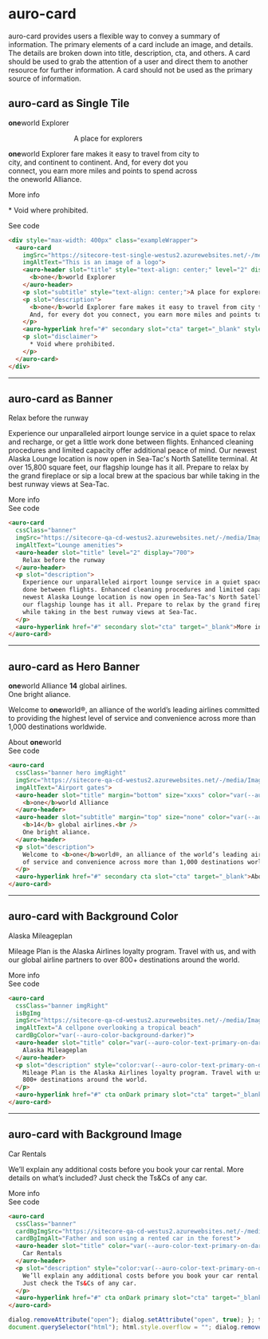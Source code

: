 # auro-card

auro-card provides users a flexible way to convey a summary of information. The primary elements of a card include an
image, and details. The details are broken down into title, description, cta, and others. A card should be used to
grab the attention of a user and direct them to another resource for further information. A card should not be used
as the primary source of information.

## auro-card as Single Tile

<div style="max-width: 400px" class="exampleWrapper">
  <auro-card
    imgSrc="https://sitecore-test-single-westus2.azurewebsites.net/-/media/Images/pages/examples/blue.png"
    imgAltText="This is an image of a logo">
    <auro-header slot="title" style="text-align: center;" level="2" display="600">
      <b>one</b>world Explorer
    </auro-header>
    <p slot="subtitle" style="text-align: center;">A place for explorers</p>
    <p slot="description">
      <b>one</b>world Explorer fare makes it easy to travel from city to city, and continent to continent.
      And, for every dot you connect, you earn more miles and points to spend across the oneworld Alliance.
    </p>
    <auro-hyperlink href="#" secondary slot="cta" target="_blank" style="text-align: center;">More info</auro-hyperlink>
    <p slot="disclaimer">
      * Void where prohibited.
    </p>
  </auro-card>
</div>
  
<auro-accordion lowProfile justifyRight>
<span slot="trigger">See code</span>

```html
<div style="max-width: 400px" class="exampleWrapper">
  <auro-card
    imgSrc="https://sitecore-test-single-westus2.azurewebsites.net/-/media/Images/pages/examples/blue.png"
    imgAltText="This is an image of a logo">
    <auro-header slot="title" style="text-align: center;" level="2" display="600">
      <b>one</b>world Explorer
    </auro-header>
    <p slot="subtitle" style="text-align: center;">A place for explorers</p>
    <p slot="description">
      <b>one</b>world Explorer fare makes it easy to travel from city to city, and continent to continent.
      And, for every dot you connect, you earn more miles and points to spend across the oneworld Alliance.
    </p>
    <auro-hyperlink href="#" secondary slot="cta" target="_blank" style="text-align: center;">More info</auro-hyperlink>
    <p slot="disclaimer">
      * Void where prohibited.
    </p>
  </auro-card>
</div>
```

</auro-accordion>

<hr />

## auro-card as Banner

<div class="exampleWrapper">
  <auro-card
    cssClass="banner"
    imgSrc="https://sitecore-qa-cd-westus2.azurewebsites.net/-/media/Images/pages/examples/lounge.png"
    imgAltText="Lounge amenities">
    <auro-header slot="title" level="2" display="700">
      Relax before the runway
    </auro-header>
    <p slot="description">
      Experience our unparalleled airport lounge service in a quiet space to relax and recharge, or get a little work
      done between flights. Enhanced cleaning procedures and limited capacity offer additional peace of mind. Our
      newest Alaska Lounge location is now open in Sea-Tac's North Satellite terminal. At over 15,800 square feet,
      our flagship lounge has it all. Prepare to relax by the grand fireplace or sip a local brew at the spacious bar
      while taking in the best runway views at Sea-Tac.
    </p>
    <auro-hyperlink href="#" secondary slot="cta" target="_blank">More info</auro-hyperlink>
  </auro-card>
</div>
  
<auro-accordion lowProfile justifyRight>
<span slot="trigger">See code</span>

```html
<auro-card
  cssClass="banner"
  imgSrc="https://sitecore-qa-cd-westus2.azurewebsites.net/-/media/Images/pages/examples/lounge.png"
  imgAltText="Lounge amenities">
  <auro-header slot="title" level="2" display="700">
    Relax before the runway
  </auro-header>
  <p slot="description">
    Experience our unparalleled airport lounge service in a quiet space to relax and recharge, or get a little work
    done between flights. Enhanced cleaning procedures and limited capacity offer additional peace of mind. Our
    newest Alaska Lounge location is now open in Sea-Tac's North Satellite terminal. At over 15,800 square feet,
    our flagship lounge has it all. Prepare to relax by the grand fireplace or sip a local brew at the spacious bar
    while taking in the best runway views at Sea-Tac.
  </p>
  <auro-hyperlink href="#" secondary slot="cta" target="_blank">More info</auro-hyperlink>
</auro-card>
```

</auro-accordion>

<hr />

## auro-card as Hero Banner

<div class="exampleWrapper">
  <auro-card
    cssClass="banner hero imgRight"
    imgSrc="https://sitecore-qa-cd-westus2.azurewebsites.net/-/media/Images/pages/examples/yellow.png"
    imgAltText="Airport gates">
    <auro-header slot="title" margin="bottom" size="xxxs" color="var(--auro-color-brand-midnight-400)" level="6" display="300">
      <b>one</b>world Alliance
    </auro-header>
    <auro-header slot="subtitle" margin="top" size="none" color="var(--auro-color-brand-midnight-400)" level="2" display="600">
      <b>14</b> global airlines.<br />
      One bright aliance.
    </auro-header>
    <p slot="description">
      Welcome to <b>one</b>world®, an alliance of the world’s leading airlines committed to providing the highest level
      of service and convenience across more than 1,000 destinations worldwide.
    </p>
    <auro-hyperlink href="#" secondary cta slot="cta" target="_blank">About <b>one</b>world</auro-hyperlink>
  </auro-card>
</div>
  
<auro-accordion lowProfile justifyRight>
<span slot="trigger">See code</span>

```html
<auro-card
  cssClass="banner hero imgRight"
  imgSrc="https://sitecore-qa-cd-westus2.azurewebsites.net/-/media/Images/pages/examples/yellow.png"
  imgAltText="Airport gates">
  <auro-header slot="title" margin="bottom" size="xxxs" color="var(--auro-color-brand-midnight-400)" level="6" display="300">
    <b>one</b>world Alliance
  </auro-header>
  <auro-header slot="subtitle" margin="top" size="none" color="var(--auro-color-brand-midnight-400)" level="2" display="600">
    <b>14</b> global airlines.<br />
    One bright aliance.
  </auro-header>
  <p slot="description">
    Welcome to <b>one</b>world®, an alliance of the world’s leading airlines committed to providing the highest level
    of service and convenience across more than 1,000 destinations worldwide.
  </p>
  <auro-hyperlink href="#" secondary cta slot="cta" target="_blank">About <b>one</b>world</auro-hyperlink>
</auro-card>
```

</auro-accordion>

<hr />

## auro-card with Background Color

<div class="exampleWrapper">
  <auro-card
    cssClass="banner imgRight"
    isBgImg
    imgSrc="https://sitecore-qa-cd-westus2.azurewebsites.net/-/media/Images/pages/examples/ocean.png"
    imgAltText="A cellpone overlooking a tropical beach"
    cardBgColor="var(--auro-color-background-darker)">
    <auro-header slot="title" color="var(--auro-color-text-primary-on-dark)" level="2" display="600">
      Alaska Mileageplan
    </auro-header>
    <p slot="description" style="color:var(--auro-color-text-primary-on-dark)">
      Mileage Plan is the Alaska Airlines loyalty program. Travel with us, and with our global airline partners to over
      800+ destinations around the world.
    </p>
    <auro-hyperlink href="#" cta onDark primary slot="cta" target="_blank">More info</auro-hyperlink>
  </auro-card>
</div>
  
<auro-accordion lowProfile justifyRight>
<span slot="trigger">See code</span>

```html
<auro-card
  cssClass="banner imgRight"
  isBgImg
  imgSrc="https://sitecore-qa-cd-westus2.azurewebsites.net/-/media/Images/pages/examples/ocean.png"
  imgAltText="A cellpone overlooking a tropical beach"
  cardBgColor="var(--auro-color-background-darker)">
  <auro-header slot="title" color="var(--auro-color-text-primary-on-dark)" level="2" display="600">
    Alaska Mileageplan
  </auro-header>
  <p slot="description" style="color:var(--auro-color-text-primary-on-dark)">
    Mileage Plan is the Alaska Airlines loyalty program. Travel with us, and with our global airline partners to over
    800+ destinations around the world.
  </p>
  <auro-hyperlink href="#" cta onDark primary slot="cta" target="_blank">More info</auro-hyperlink>
</auro-card>
```

</auro-accordion>

<hr />

## auro-card with Background Image

<div class="exampleWrapper">
  <auro-card
    cssClass="banner"
    cardBgImgSrc="https://sitecore-qa-cd-westus2.azurewebsites.net/-/media/Images/pages/vacations/600x180_car_rental.jpg"
    cardBgImgAlt="Father and son using a rented car in the forest">
    <auro-header slot="title" color="var(--auro-color-text-primary-on-dark)" level="2" display="600">
      Car Rentals
    </auro-header>
    <p slot="description" style="color:var(--auro-color-text-primary-on-dark)">
      We’ll explain any additional costs before you book your car rental. More details on what’s included?
      Just check the Ts&Cs of any car.
    </p>
    <auro-hyperlink href="#" cta onDark primary slot="cta" target="_blank">More info</auro-hyperlink>
  </auro-card>
</div>
  
<auro-accordion lowProfile justifyRight>
<span slot="trigger">See code</span>

```html
<auro-card
  cssClass="banner"
  cardBgImgSrc="https://sitecore-qa-cd-westus2.azurewebsites.net/-/media/Images/pages/vacations/600x180_car_rental.jpg"
  cardBgImgAlt="Father and son using a rented car in the forest">
  <auro-header slot="title" color="var(--auro-color-text-primary-on-dark)" level="2" display="600">
    Car Rentals
  </auro-header>
  <p slot="description" style="color:var(--auro-color-text-primary-on-dark)">
    We’ll explain any additional costs before you book your car rental. More details on what’s included?
    Just check the Ts&Cs of any car.
  </p>
  <auro-hyperlink href="#" cta onDark primary slot="cta" target="_blank">More info</auro-hyperlink>
</auro-card>
```

</auro-accordion>

```javascript toggleDialog = (elName) => { let dialog = document.querySelector(elName); const html = document.querySelector("html"); html.style.overflow = "hidden";
dialog.removeAttribute("open"); dialog.setAttribute("open", true); }; toggleDialogClose = (elName) => { let dialog = document.querySelector(elName); const html =
document.querySelector("html"); html.style.overflow = ""; dialog.removeAttribute("open"); };
````
